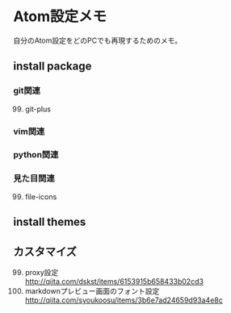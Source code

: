 # Atom設定メモ
自分のAtom設定をどのPCでも再現するためのメモ。

## install package
### git関連
99. git-plus

### vim関連

### python関連

### 見た目関連
99. file-icons

## install themes

## カスタマイズ
99. proxy設定  
http://qiita.com/dskst/items/6153915b658433b02cd3
99. markdownプレビュー画面のフォント設定  
http://qiita.com/syoukoosu/items/3b6e7ad24659d93a4e8c
